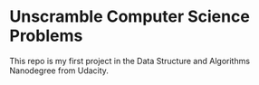 # Unscramble Computer Science Problems

This repo is my first project in the Data Structure and Algorithms Nanodegree from Udacity.
